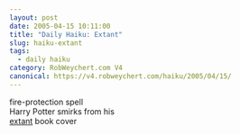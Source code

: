 ```yaml
---
layout: post
date: 2005-04-15 10:11:00
title: "Daily Haiku: Extant"
slug: haiku-extant
tags:
  - daily haiku
category: RobWeychert.com V4
canonical: https://v4.robweychert.com/haiku/2005/04/15/
---
```


fire-protection spell  
Harry Potter smirks from his  
[extant](http://dictionary.reference.com/wordoftheday/archive/2005/04/14.html) book cover